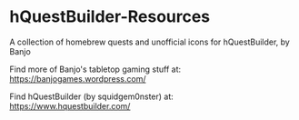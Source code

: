 # hQuestBuilder-Resources
A collection of homebrew quests and unofficial icons for hQuestBuilder, by Banjo

Find more of Banjo's tabletop gaming stuff at:
https://banjogames.wordpress.com/

Find hQuestBuilder (by squidgem0nster) at:
https://www.hquestbuilder.com/
